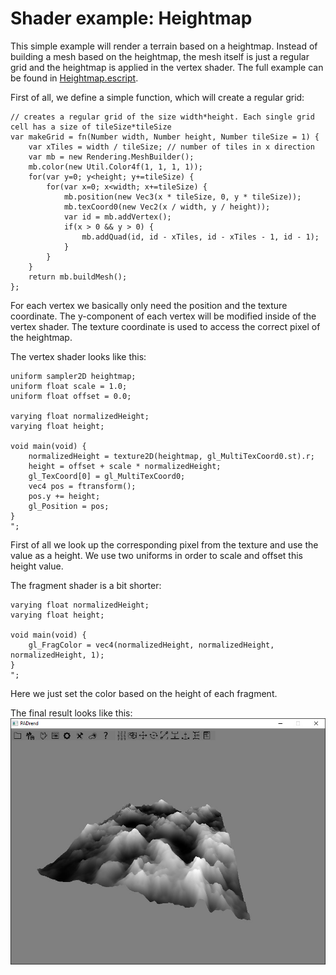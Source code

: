 <!------------------------------------------------------------------------------------------------
This work is licensed under the Creative Commons Attribution-ShareAlike 4.0 International License.
 To view a copy of this license, visit http://creativecommons.org/licenses/by-sa/4.0/.
 Author: Henrik Heine (hheine@mail.uni-paderborn.de)
 PADrend Version 1.0.0
------------------------------------------------------------------------------------------------->

# Shader example: Heightmap
This simple example will render a terrain based on a heightmap. Instead of building a mesh based on the heightmap, the mesh itself is just a regular grid and the heightmap is applied in the vertex shader.
The full example can be found in [Heightmap.escript](Heightmap.escript).

First of all, we define a simple function, which will create a regular grid:

<!---INCLUDE src=HeightmapShader.escript, start=18, end=34--->
<!---BEGINN_CODESECTION--->
<!---Automaticly generated section. Do not edit!!!--->
    // creates a regular grid of the size width*height. Each single grid cell has a size of tileSize*tileSize
    var makeGrid = fn(Number width, Number height, Number tileSize = 1) {
    	var xTiles = width / tileSize; // number of tiles in x direction
    	var mb = new Rendering.MeshBuilder();
    	mb.color(new Util.Color4f(1, 1, 1, 1));
    	for(var y=0; y<height; y+=tileSize) {
    		for(var x=0; x<width; x+=tileSize) {
    			mb.position(new Vec3(x * tileSize, 0, y * tileSize));
    			mb.texCoord0(new Vec2(x / width, y / height));
    			var id = mb.addVertex();
    			if(x > 0 && y > 0) {
    				mb.addQuad(id, id - xTiles, id - xTiles - 1, id - 1);
    			}
    		}
    	}
    	return mb.buildMesh();
    };
<!---END_CODESECTION--->

For each vertex we basically only need the position and the texture coordinate. The y-component of each vertex will be modified inside of the vertex shader. The texture coordinate is used to access the correct pixel of the heightmap.

The vertex shader looks like this:

<!---INCLUDE src=HeightmapShader.escript, start=47, end=62--->
<!---BEGINN_CODESECTION--->
<!---Automaticly generated section. Do not edit!!!--->
    uniform sampler2D heightmap;
    uniform float scale = 1.0;
    uniform float offset = 0.0;
    
    varying float normalizedHeight;
    varying float height;
    
    void main(void) {
    	normalizedHeight = texture2D(heightmap, gl_MultiTexCoord0.st).r;
    	height = offset + scale * normalizedHeight;
    	gl_TexCoord[0] = gl_MultiTexCoord0;
    	vec4 pos = ftransform();
    	pos.y += height;
    	gl_Position = pos;
    }
    ";
<!---END_CODESECTION--->

First of all we look up the corresponding pixel from the texture and use the value as a height. We use two uniforms in order to scale and offset this height value.

The fragment shader is a bit shorter:

<!---INCLUDE src=HeightmapShader.escript, start=64, end=70--->
<!---BEGINN_CODESECTION--->
<!---Automaticly generated section. Do not edit!!!--->
    varying float normalizedHeight;
    varying float height;
    
    void main(void) {
    	gl_FragColor = vec4(normalizedHeight, normalizedHeight, normalizedHeight, 1);
    }
    ";
<!---END_CODESECTION--->

Here we just set the color based on the height of each fragment.

The final result looks like this:
![Heightmap](Heightmap.jpg)


